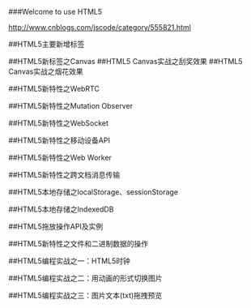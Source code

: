 ###Welcome to use  HTML5

http://www.cnblogs.com/jscode/category/555821.html

##HTML5主要新增标签

##HTML5新标签之Canvas
##HTML5 Canvas实战之刮奖效果
##HTML5 Canvas实战之烟花效果


##HTML5新特性之WebRTC

##HTML5新特性之Mutation Observer

##HTML5新特性之WebSocket

##HTML5新特性之移动设备API

##HTML5新特性之Web Worker

##HTML5新特性之跨文档消息传输

##HTML5本地存储之localStorage、sessionStorage

##HTML5本地存储之IndexedDB

##HTML5拖放操作API及实例

##HTML5新特性之文件和二进制数据的操作

##HTML5编程实战之一：HTML5时钟

##HTML5编程实战之二：用动画的形式切换图片

##HTML5编程实战之三：图片文本(txt)拖拽预览
